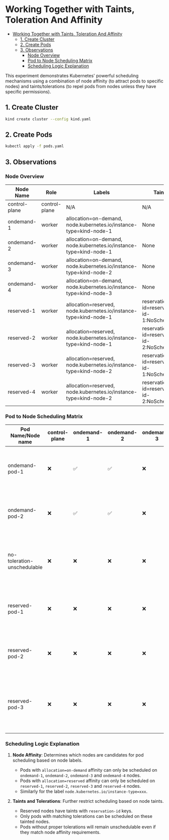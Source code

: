 # Working Together with Taints, Toleration And Affinity

- [Working Together with Taints, Toleration And Affinity](#working-together-with-taints-toleration-and-affinity)
  - [1. Create Cluster](#1-create-cluster)
  - [2. Create Pods](#2-create-pods)
  - [3. Observations](#3-observations)
    - [Node Overview](#node-overview)
    - [Pod to Node Scheduling Matrix](#pod-to-node-scheduling-matrix)
    - [Scheduling Logic Explanation](#scheduling-logic-explanation)

This experiment demonstrates Kubernetes' powerful scheduling mechanisms using a combination of node affinity (to attract pods to specific nodes) and taints/tolerations (to repel pods from nodes unless they have specific permissions).

## 1. Create Cluster

```bash
kind create cluster --config kind.yaml
```

## 2. Create Pods

```bash
kubectl apply -f pods.yaml
```

## 3. Observations

### Node Overview

| Node Name | Role | Labels | Taints |
|-----------|------|--------|--------|
| control-plane | control-plane | N/A | N/A |
| ondemand-1 | worker | allocation=on-demand, node.kubernetes.io/instance-type=kind-node-1 | None |
| ondemand-2 | worker | allocation=on-demand, node.kubernetes.io/instance-type=kind-node-1 | None |
| ondemand-3 | worker | allocation=on-demand, node.kubernetes.io/instance-type=kind-node-2 | None |
| ondemand-4 | worker | allocation=on-demand, node.kubernetes.io/instance-type=kind-node-3 | None |
| reserved-1 | worker | allocation=reserved, node.kubernetes.io/instance-type=kind-node-1 | reservation-id=reservation-id-1:NoSchedule |
| reserved-2 | worker | allocation=reserved, node.kubernetes.io/instance-type=kind-node-1 | reservation-id=reservation-id-2:NoSchedule |
| reserved-3 | worker | allocation=reserved, node.kubernetes.io/instance-type=kind-node-2 | reservation-id=reservation-id-1:NoSchedule |
| reserved-4 | worker | allocation=reserved, node.kubernetes.io/instance-type=kind-node-2 | reservation-id=reservation-id-2:NoSchedule |

### Pod to Node Scheduling Matrix

| Pod Name/Node name | control-plane | ondemand-1 | ondemand-2 | ondemand-3 | ondemand-4 | reserved-1 | reserved-2 | reserved-3 | reserved-4 | Reason |
|----------|---------------|------------|------------|------------|------------|------------|------------|------------|------------|--------|
| ondemand-pod-1 | ❌ | ✅ | ✅ | ❌ | ❌ | ❌ | ❌ | ❌ | ❌ | Requires nodes with label `allocation=on-demand` and `node.kubernetes.io/instance-type=kind-node-1`. Will be scheduled on either ondemand-1 or ondemand-2. |
| ondemand-pod-2 | ❌ | ✅ | ✅ | ❌ | ❌ | ❌ | ❌ | ❌ | ❌ | Requires nodes with label `allocation=on-demand` and `node.kubernetes.io/instance-type=kind-node-1`. Will be scheduled on either ondemand-1 or ondemand-2. |
| no-toleration-unschedulable | ❌ | ❌ | ❌ | ❌ | ❌ | ❌ | ❌ | ❌ | ❌ | Requires nodes with label `allocation=reserved` and `node.kubernetes.io/instance-type=kind-node-1` but lacks the tolerations for the taints on reserved-1 and reserved-2. Cannot be scheduled anywhere. |
| reserved-pod-1 | ❌ | ❌ | ❌ | ❌ | ❌ | ✅ | ❌ | ❌ | ❌ | Requires nodes with label `allocation=reserved` and `node.kubernetes.io/instance-type=kind-node-1`, and has toleration only for reservation-id-1. Will only be scheduled on reserved-1. |
| reserved-pod-2 | ❌ | ❌ | ❌ | ❌ | ❌ | ❌ | ✅ | ❌ | ❌ | Requires nodes with label `allocation=reserved` and `node.kubernetes.io/instance-type=kind-node-1`, and has toleration only for reservation-id-2. Will only be scheduled on reserved-2. |
| reserved-pod-3 | ❌ | ❌ | ❌ | ❌ | ❌ | ✅ | ✅ | ❌ | ❌ | Requires nodes with label `allocation=reserved` and `node.kubernetes.io/instance-type=kind-node-1`, and has tolerations for both reservation-id-1 and reservation-id-2. Can be scheduled on either reserved-1 or reserved-2. |

### Scheduling Logic Explanation

1. **Node Affinity**: Determines which nodes are candidates for pod scheduling based on node labels.
   - Pods with `allocation=on-demand` affinity can only be scheduled on `ondemand-1`, `ondemand-2`, `ondemand-3` and `ondemand-4` nodes.
   - Pods with `allocation=reserved` affinity can only be scheduled on `reserved-1`, `reserved-2`, `reserved-3` and `reserved-4` nodes.
   - Similarly for the label `node.kubernetes.io/instance-type=xxx`.

2. **Taints and Tolerations**: Further restrict scheduling based on node taints.
   - Reserved nodes have taints with `reservation-id` keys.
   - Only pods with matching tolerations can be scheduled on these tainted nodes.
   - Pods without proper tolerations will remain unschedulable even if they match node affinity requirements.
